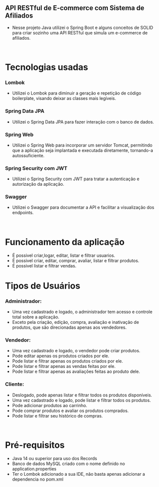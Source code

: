 ## API RESTful de E-commerce com Sistema de Afiliados



- Nesse projeto Java utilizei o Spring Boot e alguns conceitos de SOLID para criar sozinho uma API RESTful que simula um e-commerce de afiliados.

<br>

# Tecnologias usadas

### Lombok

- Utilizei o Lombok para diminuir a geração e repetição de código boilerplate, visando deixar as classes mais legíveis.

### Spring Data JPA
- Utilizei o Spring Data JPA para fazer interação com o banco de dados.

### Spring Web
- Utilizei o Spring Web para incorporar um servidor Tomcat, permitindo que a aplicação seja implantada e executada diretamente, tornando-a autossuficiente.

### Spring Security com JWT
- Utilizei o Spring Security com JWT para tratar a autenticação e autorização da aplicação.

### Swagger
- Utilizei o Swagger para documentar a API e facilitar a visualização dos endpoints.

<br>


# Funcionamento da aplicação

- É possivel criar,logar, editar, listar e filtrar usuarios.
- É possivel criar, editar, comprar, avaliar, listar e filtrar produtos.
- É possivel listar e filtrar vendas.


# Tipos de Usuários

### Administrador:

- Uma vez cadastrado e logado, o administrador tem acesso e controle total sobre a aplicação.
- Exceto pela criação, edição, compra, avaliação e inativação de produtos, que são direcionadas apenas aos vendedores.

### Vendedor:

- Uma vez cadastrado e logado, o vendedor pode criar produtos.
- Pode editar apenas os produtos criados por ele.
- Pode listar e filtrar apenas os produtos criados por ele.
- Pode listar e filtrar apenas as vendas feitas por ele.
- Pode listar e filtrar apenas as avaliações feitas ao produto dele.

### Cliente:

- Deslogado, pode apenas listar e filtrar todos os produtos disponíveis.
- Uma vez cadastrado e logado, pode listar e filtrar todos os produtos.
- Pode adicionar produtos ao carrinho.
- Pode comprar produtos e avaliar os produtos comprados.
- Pode listar e filtrar seu histórico de compras.

<br>

# Pré-requisitos

- Java 14 ou superior para uso dos Records
- Banco de dados MySQL criado com o nome definido no application.properties
- Ter o Lombok adicionado a sua IDE, não basta apenas adicionar a dependencia no pom.xml


